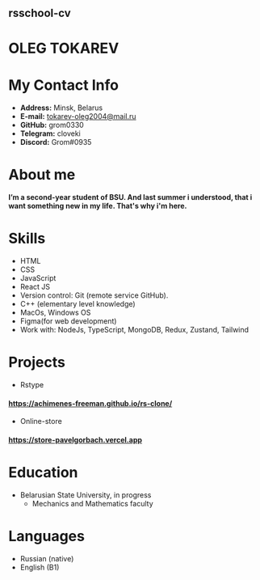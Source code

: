## rsschool-cv
# OLEG TOKAREV 
# My Contact Info
* **Address:** Minsk, Belarus
* **E-mail:** tokarev-oleg2004@mail.ru
* **GitHub:** grom0330
* **Telegram:** cloveki
* **Discord:** Grom#0935
# About me
#### I’m a second-year student of BSU. And last summer i understood, that i want something new in my life. That's why i'm here.
# Skills
* HTML
* CSS 
* JavaScript 
* React JS 
* Version control: Git (remote service GitHub).
* C++ (elementary level knowledge)
* MacOs, Windows OS
* Figma(for web development)
* Work with: NodeJs, TypeScript, MongoDB, Redux, Zustand, Tailwind
# Projects
* Rstype
#### https://achimenes-freeman.github.io/rs-clone/
* Online-store
#### https://store-pavelgorbach.vercel.app
# Education
* Belarusian State University, in progress
  + Mechanics and Mathematics faculty
# Languages
* Russian (native)
* English (B1)
